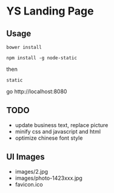 # YS Landing Page

## Usage

```
bower install
```

```
npm install -g node-static
```

then

```
static
```

go http://localhost:8080

## TODO

- update business text, replace picture
- minify css and javascript and html
- optimize chinese font style


## UI Images

- images/2.jpg
- images/photo-1423xxx.jpg
- favicon.ico
